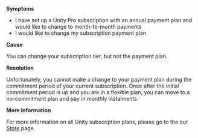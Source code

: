 





**Symptoms**


- I have set up a Unity Pro subscription with an annual payment plan and would like to change to month-to-month payments
- I would like to change my subscription payment plan



**Cause**



You can change your subscription tier, but not the payment plan.



**Resolution**



Unfortunately, you cannot make a change to your payment plan during the commitment period of your current subscription. Once after the initial commitment period is up and you are in a flexible plan, you can move to a no-commitment plan and pay in monthly instalments.



**More Information**



For more information on all Unity subscription plans, please go to the our [Store](https://store.unity.com/) page.

